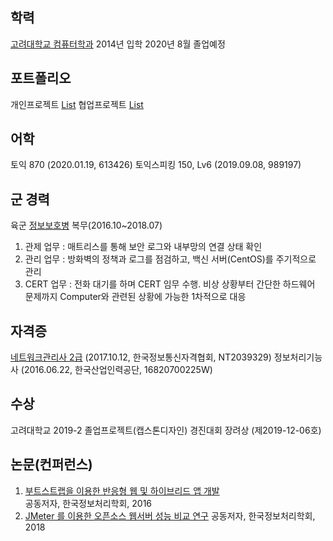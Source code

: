 ## 학력

[고려대학교 컴퓨터학과](http://cs.korea.ac.kr/cs/index.do)
2014년 입학
2020년 8월 졸업예정

## 포트폴리오

개인프로젝트 [List](https://newtype94.github.io/categories/%ED%8F%AC%ED%8A%B8%ED%8F%B4%EB%A6%AC%EC%98%A4/%EA%B0%9C%EC%9D%B8%ED%94%84%EB%A1%9C%EC%A0%9D%ED%8A%B8/)
협업프로젝트 [List](https://newtype94.github.io/categories/%ED%8F%AC%ED%8A%B8%ED%8F%B4%EB%A6%AC%EC%98%A4/%ED%98%91%EC%97%85%ED%94%84%EB%A1%9C%EC%A0%9D%ED%8A%B8/)

## 어학

토익 870 (2020.01.19, 613426)
토익스피킹 150, Lv6 (2019.09.08, 989197)

## 군 경력

육군 [정보보호병](https://namu.wiki/w/%EC%A0%95%EB%B3%B4%EB%B3%B4%ED%98%B8%EB%B3%91) 복무(2016.10~2018.07)

1. 관제 업무 : 매트리스를 통해 보안 로그와 내부망의 연결 상태 확인
2. 관리 업무 : 방화벽의 정책과 로그를 점검하고, 백신 서버(CentOS)를 주기적으로 관리
3. CERT 업무 : 전화 대기를 하며 CERT 임무 수행. 비상 상황부터 간단한 하드웨어 문제까지 Computer와 관련된 상황에 가능한 1차적으로 대응

## 자격증

[네트워크관리사 2급](https://www.icqa.or.kr/cn/page/network) (2017.10.12, 한국정보통신자격협회, NT2039329)
정보처리기능사 (2016.06.22, 한국산업인력공단, 16820700225W)

## 수상

고려대학교 2019-2 졸업프로젝트(캡스톤디자인) 경진대회 장려상 (제2019-12-06호)

## 논문(컨퍼런스)

1. [부트스트랩을 이용한 반응형 웹 및 하이브리드 앱 개발](http://www.ndsl.kr/ndsl/search/detail/article/articleSearchResultDetail.do?cn=NPAP12621977&SITE=CLICK)  
   공동저자, 한국정보처리학회, 2016
2. [JMeter 를 이용한 오픈소스 웹서버 성능 비교 연구](http://www.ndsl.kr/ndsl/search/detail/article/articleSearchResultDetail.do?cn=NPAP12896933)
   공동저자, 한국정보처리학회, 2018
